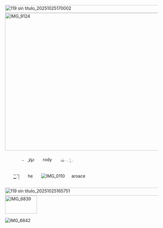 <img width="640" height="26" alt="119 sin título_20251025170002" src="https://github.com/user-attachments/assets/8a129a4e-de5e-4307-a318-92df12fdbe77" />


<img width="546" height="452" alt="IMG_9124" src="https://github.com/user-attachments/assets/3842e134-c1cc-4a4d-a3bc-8b19f04537bc" />

　　　　˖　𝒥℘　　rody　　𓈒ּུ𓂃༷ 𓈒
		
　　         ͜͝ ຼ𓈒 ︠།　　he　　![IMG_0110](https://github.com/user-attachments/assets/688caec1-d594-4d12-b794-236e4404a175)
　   aroace


 



<img width="640" height="26" alt="119 sin título_20251025165751" src="https://github.com/user-attachments/assets/4859369d-8bb2-4fc0-8e9d-0b4087f398de" />


  
  <img width="105" height="59" alt="IMG_6839" src="https://github.com/user-attachments/assets/6a60ff49-4823-4343-85e8-8feacea1e5b5" /> 
 
 ![IMG_6842](https://github.com/user-attachments/assets/e11694f3-aa55-4581-a041-7a732dfe55ab) 

